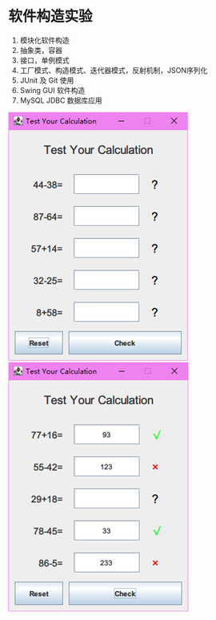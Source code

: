 # 软件构造实验

1. 模块化软件构造
2. 抽象类，容器
3. 接口，单例模式
4. 工厂模式、构造模式、迭代器模式，反射机制，JSON序列化
5. JUnit 及 Git 使用
6. Swing GUI 软件构造
7. MySQL JDBC 数据库应用

![运行截图](image/img_1.png)
![运行截图](image/img_2.png)
